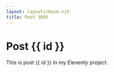 ```yaml
---
layout: layouts/base.njk
title: Post 3093
---
```


# Post {{ id }}

This is post {{ id }} in my Eleventy project.
